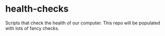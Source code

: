 # health-checks
Scripts that check the health of our computer.
This repo will be populated with lots of fancy checks.
